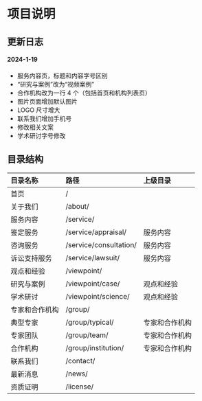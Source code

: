 # 项目说明

## 更新日志
#### 2024-1-19
* 服务内容页，标题和内容字号区别
* “研究与案例”改为“视频案例”
* 合作机构改为一行 4 个（包括首页和机构列表页）
* 图片页面增加默认图片
* LOGO 尺寸增大
* 联系我们增加手机号
* 修改相关文案
* 学术研讨字号修改

## 目录结构

 | 目录名称 | 路径 | 上级目录 |
 | :--- | :--- | :--- |
 | 首页 |  / | |
 | 关于我们 |	/about/ | |
 | 服务内容 |	/service/ | |
 | 鉴定服务 |	/service/appraisal/ |服务内容|
 | 咨询服务 |	/service/consultation/ | 服务内容 |
 | 诉讼支持服务 |	/service/lawsuit/ |服务内容 |
 | 观点和经验 |	/viewpoint/ | |
 | 研究与案例 |	/viewpoint/case/ | 观点和经验 |
 | 学术研讨 |	/viewpoint/science/ | 观点和经验 |
 | 专家和合作机构 |	/group/ | |
 | 典型专家 |	/group/typical/ |专家和合作机构 |
 | 专家团队 |	/group/team/ | 专家和合作机构 |
 | 合作机构 | /group/institution/ | 专家和合作机构|
 | 联系我们 | /contact/ | |
 | 最新消息 | /news/ | |
 | 资质证明 | /license/ | |

